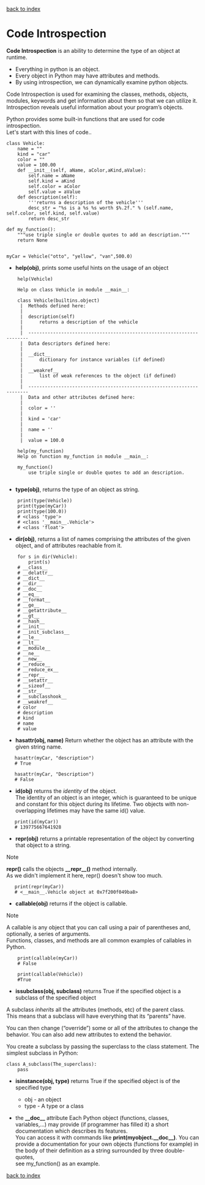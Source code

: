 [back to index](README.md)

# Code Introspection

**Code Introspection** is an ability to determine the type of an object at runtime.

* Everything in python is an object.
* Every object in Python may have attributes and methods.
* By using introspection, we can dynamically examine python objects.

Code Introspection is used for examining the classes, methods, objects, modules, keywords and get information about them so that we can utilize it.
Introspection reveals useful information about your program’s objects.

Python provides some built-in functions that are used for code introspection.  
Let's start with this lines of code..

```
class Vehicle:
    name = ""
    kind = "car"
    color = ""
    value = 100.00
    def __init__(self, aName, aColor,aKind,aValue):
        self.name = aName
        self.kind = aKind
        self.color = aColor
        self.value = aValue
    def description(self):
        '''returns a description of the vehicle'''
        desc_str = "%s is a %s %s worth $%.2f." % (self.name, self.color, self.kind, self.value)
        return desc_str

def my_function():
    """use triple single or double quotes to add an description."""
    return None


myCar = Vehicle("otto", "yellow", "van",500.0)
```

* **help(obj)**, prints some useful hints on the usage of an object
```
    help(Vehicle)

    Help on class Vehicle in module __main__:
    
    class Vehicle(builtins.object)
     |  Methods defined here:
     |  
     |  description(self)
     |      returns a description of the vehicle
     |  
     |  ----------------------------------------------------------------------
     |  Data descriptors defined here:
     |  
     |  __dict__
     |      dictionary for instance variables (if defined)
     |  
     |  __weakref__
     |      list of weak references to the object (if defined)
     |  
     |  ----------------------------------------------------------------------
     |  Data and other attributes defined here:
     |  
     |  color = ''
     |  
     |  kind = 'car'
     |  
     |  name = ''
     |  
     |  value = 100.0

    help(my_function)
    Help on function my_function in module __main__:

    my_function()
        use triple single or double quotes to add an description.
 
```  
* **type(obj)**, returns the type of an object as string.
```
    print(type(Vehicle))
    print(type(myCar))
    print(type(100.0))
    # <class 'type'>
    # <class '__main__.Vehicle'>
    # <class 'float'> 
```
* **dir(obj)**, returns a list of names comprising the attributes of the given object, and of attributes reachable from it.
```
    for s in dir(Vehicle):
        print(s)
    # __class__
    # __delattr__
    # __dict__
    # __dir__
    # __doc__
    # __eq__
    # __format__
    # __ge__
    # __getattribute__
    # __gt__
    # __hash__
    # __init__
    # __init_subclass__
    # __le__
    # __lt__
    # __module__
    # __ne__
    # __new__
    # __reduce__
    # __reduce_ex__
    # __repr__
    # __setattr__
    # __sizeof__
    # __str__
    # __subclasshook__
    # __weakref__
    # color
    # description
    # kind
    # name
    # value
```
* **hasattr(obj, name)**  Return whether the object has an attribute with the given string name.
```
   hasattr(myCar, "description")
   # True

   hasattr(myCar, "Description")
   # False
```
* **id(obj)** returns the *identity* of the object.  
The identity of an object is an integer, which is guaranteed to be unique and constant for this object during its lifetime. Two objects with non-overlapping lifetimes may have the same id() value.
```
   print(id(myCar))
   # 139775667641928
```
* **repr(obj)** returns a printable representation of the object by converting that object to a string.  
> [!NOTE]
> **repr()** calls the objects **\_\_repr__()** method internally.  
> As we didn't implement it here, repr() doesn't show too much.
```
   print(repr(myCar))
   # <__main__.Vehicle object at 0x7f200f049ba8>
```
* **callable(obj)** returns if the object is callable. 
> [!NOTE]
> A callable is any object that you can call using a pair of parentheses and, optionally, a series of arguments.   
> Functions, classes, and methods are all common examples of callables in Python.
```
    print(callable(myCar))
    # False

    print(callable(Vehicle))
    #True
```
* **issubclass(obj, subclass)** returns True if the specified object is a subclass of the specified object

A subclass *inherits* all the attributes (methods, etc) of the parent class.  
This means that a subclass will have everything that its “parents” have.

You can then change (“override”) some or all of the attributes to change the behavior.
You can also add new attributes to extend the behavior.

You create a subclass by passing the superclass to the class statement.
The simplest subclass in Python:
```
class A_subclass(The_superclass):
    pass
```
* **isinstance(obj, type)** returns True if the specified object is of the specified type
    * obj - an object
    * type - A type or a class 

* the **\_\_doc__** attribute
Each Python object (functions, classes, variables,...) may provide (if programmer has filled it) a
short documentation which describes its features.  
You can access it with commands like **print(myobject.\_\_doc__)**. You can provide a documentation for
your own objects (functions for example) in the body of their definition as a string surrounded by three double-quotes,  
see my_function() as an example.



[back to index](README.md)
